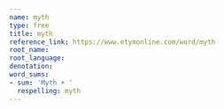 ```yaml
---
name: myth
type: free
title: myth
reference_link: https://www.etymonline.com/word/myth
root_name: 
root_language: 
denotation: 
word_sums:
- sum: 'Myth + '
  respelling: myth
---
```

